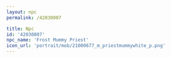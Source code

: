 ```yaml
---
layout: npc
permalink: /42030007

title: Npc
id: '42030007'
npc_name: 'Frost Mummy Priest'
icon_url: 'portrait/mob/21000677_m_priestmummywhite_p.png'
---
```

